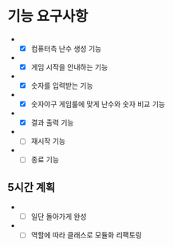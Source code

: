 # 기능 요구사항

- -[x] 컴퓨터측 난수 생성 기능
- -[x] 게임 시작을 안내하는 기능
- -[x] 숫자를 입력받는 기능
- -[x] 숫자야구 게임룰에 맞게 난수와 숫자 비교 기능
- -[x] 결과 출력 기능
- -[ ] 재시작 기능
- -[ ] 종료 기능

## 5시간 계획

- -[ ] 일단 돌아가게 완성
- -[ ] 역할에 따라 클래스로 모듈화 리팩토링

